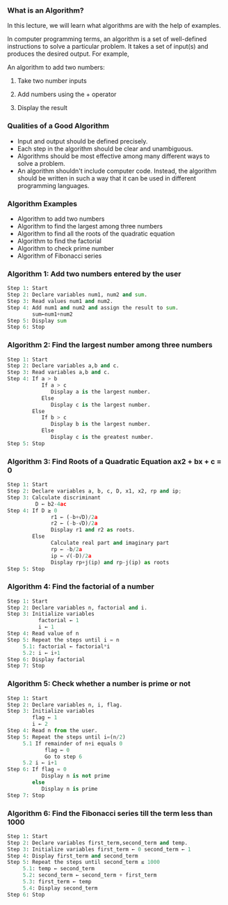 ### What is an Algorithm?
In this lecture, we will learn what algorithms are with the help of examples.

In computer programming terms, an algorithm is a set of well-defined instructions to solve a particular problem. It takes a set of input(s) and produces the desired output. For example,

An algorithm to add two numbers:

1. Take two number inputs

2. Add numbers using the + operator

3. Display the result

### Qualities of a Good Algorithm
- Input and output should be defined precisely.
- Each step in the algorithm should be clear and unambiguous.
- Algorithms should be most effective among many different ways to solve a problem.
- An algorithm shouldn't include computer code. Instead, the algorithm should be written in such a way that it can be used in different programming languages.


### Algorithm Examples
- Algorithm to add two numbers
- Algorithm to find the largest among three numbers
- Algorithm to find all the roots of the quadratic equation
- Algorithm to find the factorial
- Algorithm to check prime number
- Algorithm of Fibonacci series


### Algorithm 1: Add two numbers entered by the user
```python
Step 1: Start
Step 2: Declare variables num1, num2 and sum. 
Step 3: Read values num1 and num2. 
Step 4: Add num1 and num2 and assign the result to sum.
        sum←num1+num2 
Step 5: Display sum 
Step 6: Stop
```

### Algorithm 2: Find the largest number among three numbers
```python
Step 1: Start
Step 2: Declare variables a,b and c.
Step 3: Read variables a,b and c.
Step 4: If a > b
           If a > c
              Display a is the largest number.
           Else
              Display c is the largest number.
        Else
           If b > c
              Display b is the largest number.
           Else
              Display c is the greatest number.  
Step 5: Stop
```

### Algorithm 3: Find Roots of a Quadratic Equation ax2 + bx + c = 0
```python
Step 1: Start
Step 2: Declare variables a, b, c, D, x1, x2, rp and ip;
Step 3: Calculate discriminant
         D ← b2-4ac
Step 4: If D ≥ 0
              r1 ← (-b+√D)/2a
              r2 ← (-b-√D)/2a 
              Display r1 and r2 as roots.
        Else     
              Calculate real part and imaginary part
              rp ← -b/2a
              ip ← √(-D)/2a
              Display rp+j(ip) and rp-j(ip) as roots
Step 5: Stop   
```

### Algorithm 4: Find the factorial of a number
```python
Step 1: Start
Step 2: Declare variables n, factorial and i.
Step 3: Initialize variables
          factorial ← 1
          i ← 1
Step 4: Read value of n
Step 5: Repeat the steps until i = n
     5.1: factorial ← factorial*i
     5.2: i ← i+1
Step 6: Display factorial
Step 7: Stop
```

### Algorithm 5: Check whether a number is prime or not
```python
Step 1: Start
Step 2: Declare variables n, i, flag.
Step 3: Initialize variables
        flag ← 1
        i ← 2  
Step 4: Read n from the user.
Step 5: Repeat the steps until i=(n/2)
     5.1 If remainder of n÷i equals 0
            flag ← 0
            Go to step 6
     5.2 i ← i+1
Step 6: If flag = 0
           Display n is not prime
        else
           Display n is prime
Step 7: Stop 
```

### Algorithm 6: Find the Fibonacci series till the term less than 1000
```python
Step 1: Start 
Step 2: Declare variables first_term,second_term and temp. 
Step 3: Initialize variables first_term ← 0 second_term ← 1 
Step 4: Display first_term and second_term 
Step 5: Repeat the steps until second_term ≤ 1000 
     5.1: temp ← second_term 
     5.2: second_term ← second_term + first_term 
     5.3: first_term ← temp 
     5.4: Display second_term 
Step 6: Stop
```